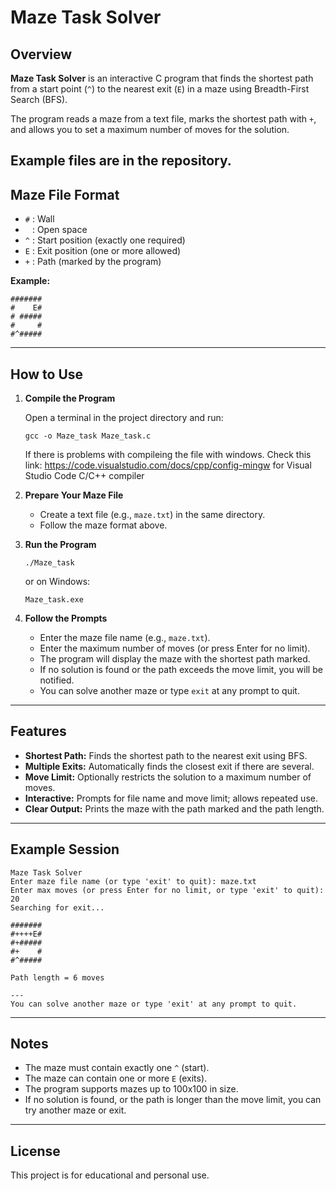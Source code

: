 # Maze Task Solver

## Overview

**Maze Task Solver** is an interactive C program that finds the shortest path from a start point (`^`) to the nearest exit (`E`) in a maze using Breadth-First Search (BFS).

The program reads a maze from a text file, marks the shortest path with `+`, and allows you to set a maximum number of moves for the solution.

Example files are in the repository.
---

## Maze File Format

- `#` : Wall  
- ` ` : Open space  
- `^` : Start position (exactly one required)  
- `E` : Exit position (one or more allowed)  
- `+` : Path (marked by the program)

**Example:**
```
#######
#    E#
# #####
#     #
#^#####
```

---

## How to Use

1. **Compile the Program**

   Open a terminal in the project directory and run:
   ```
   gcc -o Maze_task Maze_task.c
   ```
   If there is problems with compileing the file with windows. Check this link: https://code.visualstudio.com/docs/cpp/config-mingw
   for Visual Studio Code C/C++ compiler

3. **Prepare Your Maze File**

   - Create a text file (e.g., `maze.txt`) in the same directory.
   - Follow the maze format above.

4. **Run the Program**

   ```
   ./Maze_task
   ```
   or on Windows:
   ```
   Maze_task.exe
   ```

5. **Follow the Prompts**

   - Enter the maze file name (e.g., `maze.txt`).
   - Enter the maximum number of moves (or press Enter for no limit).
   - The program will display the maze with the shortest path marked.
   - If no solution is found or the path exceeds the move limit, you will be notified.
   - You can solve another maze or type `exit` at any prompt to quit.

---

## Features

- **Shortest Path:** Finds the shortest path to the nearest exit using BFS.
- **Multiple Exits:** Automatically finds the closest exit if there are several.
- **Move Limit:** Optionally restricts the solution to a maximum number of moves.
- **Interactive:** Prompts for file name and move limit; allows repeated use.
- **Clear Output:** Prints the maze with the path marked and the path length.

---

## Example Session

```
Maze Task Solver
Enter maze file name (or type 'exit' to quit): maze.txt
Enter max moves (or press Enter for no limit, or type 'exit' to quit): 20
Searching for exit...

#######
#++++E#
#+#####
#+    #
#^#####

Path length = 6 moves

---
You can solve another maze or type 'exit' at any prompt to quit.
```

---

## Notes

- The maze must contain exactly one `^` (start).
- The maze can contain one or more `E` (exits).
- The program supports mazes up to 100x100 in size.
- If no solution is found, or the path is longer than the move limit, you can try another maze or exit.

---

## License

This project is for educational and personal use.

